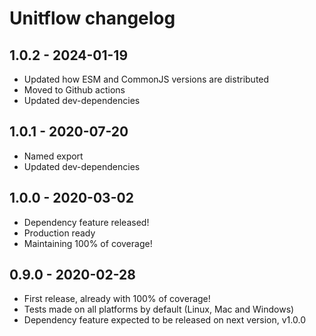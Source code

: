 # Unitflow changelog

## 1.0.2 - 2024-01-19

* Updated how ESM and CommonJS versions are distributed
* Moved to Github actions
* Updated dev-dependencies

## 1.0.1 - 2020-07-20

* Named export
* Updated dev-dependencies

## 1.0.0 - 2020-03-02

* Dependency feature released!
* Production ready
* Maintaining 100% of coverage!

## 0.9.0 - 2020-02-28

* First release, already with 100% of coverage!
* Tests made on all platforms by default (Linux, Mac and Windows)
* Dependency feature expected to be released on next version, v1.0.0
